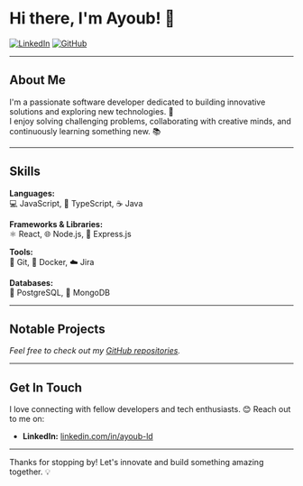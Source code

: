 # Hi there, I'm Ayoub! 👋

[![LinkedIn](https://img.shields.io/badge/LinkedIn-Connect-blue?style=flat-square&logo=linkedin)](https://linkedin.com/in/ayoub-ld)
[![GitHub](https://img.shields.io/badge/GitHub-Explore-gray?style=flat-square&logo=github)](https://github.com/ayoub-ld)

---

## About Me

I'm a passionate software developer dedicated to building innovative solutions and exploring new technologies. 🚀  
I enjoy solving challenging problems, collaborating with creative minds, and continuously learning something new. 📚

---

## Skills

**Languages:**  
 💻 JavaScript, 🔷 TypeScript, ☕ Java

**Frameworks & Libraries:**  
⚛️ React, 🌐 Node.js, 🚄 Express.js

**Tools:**  
🔧 Git, 🐳 Docker, ☁️ Jira

**Databases:**  
🐘 PostgreSQL, 🍃 MongoDB

---

## Notable Projects

_Feel free to check out my [GitHub repositories](https://github.com/ayoub-ld)._

---

## Get In Touch

I love connecting with fellow developers and tech enthusiasts. 😊 Reach out to me on:

- **LinkedIn:** [linkedin.com/in/ayoub-ld](https://linkedin.com/in/ayoub-ld)

---

Thanks for stopping by! Let's innovate and build something amazing together. 💡
